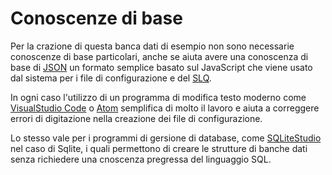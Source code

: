 # Conoscenze di base

Per la crazione di questa banca dati di esempio non sono necessarie conoscenze di base particolari,
anche se aiuta avere una conoscenza di base di [JSON](https://www.json.org/) un formato semplice
basato sul JavaScript che viene usato dal sistema per i file di configurazione e del [SLQ](https://en.wikipedia.org/wiki/SQL).

In ogni caso l'utilizzo di un programma di modifica testo moderno come [VisualStudio Code](https://code.visualstudio.com/)
o [Atom](https://atom.io/) semplifica di molto il lavoro e aiuta a correggere errori di digitazione nella creazione dei 
file di configurazione.

Lo stesso vale per i programmi di gersione di database, come [SQLiteStudio](https://sqlitestudio.pl/) nel caso di Sqlite, 
i quali permettono di creare le strutture di banche dati senza richiedere una cnoscenza pregressa del linguaggio SQL.